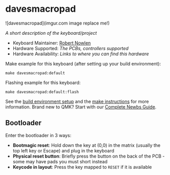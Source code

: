 # davesmacropad

![davesmacropad](imgur.com image replace me!)

*A short description of the keyboard/project*

* Keyboard Maintainer: [Robert Nowlen](https://github.com/r-nowlen)
* Hardware Supported: *The PCBs, controllers supported*
* Hardware Availability: *Links to where you can find this hardware*

Make example for this keyboard (after setting up your build environment):

    make davesmacropad:default

Flashing example for this keyboard:

    make davesmacropad:default:flash

See the [build environment setup](https://docs.qmk.fm/#/getting_started_build_tools) and the [make instructions](https://docs.qmk.fm/#/getting_started_make_guide) for more information. Brand new to QMK? Start with our [Complete Newbs Guide](https://docs.qmk.fm/#/newbs).

## Bootloader

Enter the bootloader in 3 ways:

* **Bootmagic reset**: Hold down the key at (0,0) in the matrix (usually the top left key or Escape) and plug in the keyboard
* **Physical reset button**: Briefly press the button on the back of the PCB - some may have pads you must short instead
* **Keycode in layout**: Press the key mapped to `RESET` if it is available

